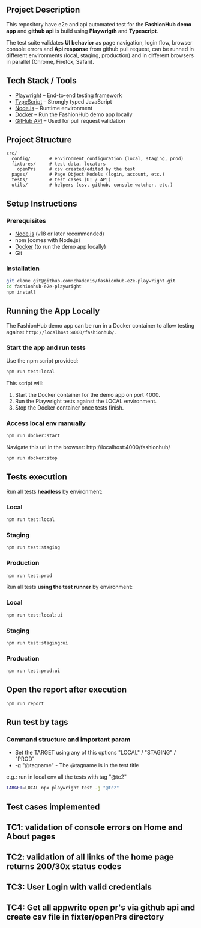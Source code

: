 ## Project Description

This repository have e2e and api automated test for the **FashionHub demo app** and **github api** is build using **Playwrigth** and **Typescript**.

The test suite validates **UI behavior** as page navigation, login flow, browser console errors and **Api response** from github pull request, can be runned in different environments (local, staging, production) and in different browsers in parallel (Chrome, Firefox, Safari).

## Tech Stack / Tools

- [Playwright](https://playwright.dev/) – End-to-end testing framework
- [TypeScript](https://www.typescriptlang.org/) – Strongly typed JavaScript
- [Node.js](https://nodejs.org/) – Runtime environment
- [Docker](https://www.docker.com/) – Run the FashionHub demo app locally
- [GitHub API](https://docs.github.com/en/rest/pulls/pulls?apiVersion=2022-11-28) – Used for pull request validation

## Project Structure

```
src/
  config/       # environment configuration (local, staging, prod)
  fixtures/     # test data, locators
    openPrs     # csv created/edited by the test
  pages/        # Page Object Models (login, account, etc.)
  tests/        # test cases (UI / API)
  utils/        # helpers (csv, github, console watcher, etc.)
```

## Setup Instructions

### Prerequisites

- [Node.js](https://nodejs.org/) (v18 or later recommended)
- npm (comes with Node.js)
- [Docker](https://www.docker.com/) (to run the demo app locally)
- Git

### Installation

```bash
git clone git@github.com:chadenis/fashionhub-e2e-playwright.git
cd fashionhub-e2e-playwright
npm install
```

## Running the App Locally

The FashionHub demo app can be run in a Docker container to allow testing against `http://localhost:4000/fashionhub/`.

### Start the app and run tests

Use the npm script provided:

```bash
npm run test:local
```

This script will:

1. Start the Docker container for the demo app on port 4000.
2. Run the Playwright tests against the LOCAL environment.
3. Stop the Docker container once tests finish.

### Access local env manually

```bash
npm run docker:start
```

Navigate this url in the browser: http://localhost:4000/fashionhub/

```bash
npm run docker:stop
```

## Tests execution

Run all tests **headless** by environment:

### Local

```bash
npm run test:local
```

### Staging

```bash
npm run test:staging
```

### Production

```bash
npm run test:prod
```

Run all tests **using the test runner** by environment:

### Local

```bash
npm run test:local:ui
```

### Staging

```bash
npm run test:staging:ui
```

### Production

```bash
npm run test:prod:ui
```

## Open the report after execution

```bash
npm run report
```

## Run test by tags

### Command structure and important param

- Set the TARGET using any of this options "LOCAL" / "STAGING" / "PROD"
- -g "@tagname" - The @tagname is in the test title

e.g.: run in local env all the tests with tag "@tc2"

```bash
TARGET=LOCAL npx playwright test -g "@tc2"
```

## Test cases implemented

## TC1: validation of console errors on Home and About pages

## TC2: validation of all links of the home page returns 200/30x status codes

## TC3: User Login with valid credentials

## TC4: Get all appwrite open pr's via github api and create csv file in fixter/openPrs directory
